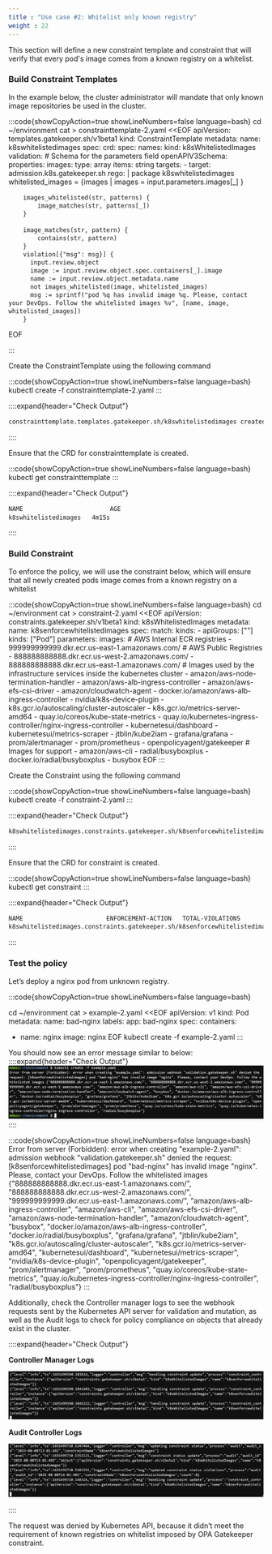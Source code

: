 ```yaml
---
title : "Use case #2: Whitelist only known registry"
weight : 22
---
```


This section will define a new constraint template and constraint that will verify that every pod's image comes from a known registry on a whitelist.

### Build Constraint Templates

In the example below, the cluster administrator will mandate that only known image repositories be used in the cluster. 

:::code{showCopyAction=true showLineNumbers=false language=bash}
cd ~/environment
cat > constrainttemplate-2.yaml <<EOF
apiVersion: templates.gatekeeper.sh/v1beta1
kind: ConstraintTemplate
metadata:
  name: k8swhitelistedimages
spec:
  crd:
    spec:
      names:
        kind: k8sWhitelistedImages
      validation:
        # Schema for the parameters field
        openAPIV3Schema:
          properties:
            images:
              type: array
              items: string
  targets:
    - target: admission.k8s.gatekeeper.sh
      rego: |
        package k8swhitelistedimages
        whitelisted_images = {images |
            images = input.parameters.images[_]
        }
    
        images_whitelisted(str, patterns) {
            image_matches(str, patterns[_])
        }
    
        image_matches(str, pattern) {
            contains(str, pattern)
        }
        violation[{"msg": msg}] {
          input.review.object
          image := input.review.object.spec.containers[_].image
          name := input.review.object.metadata.name
          not images_whitelisted(image, whitelisted_images)
          msg := sprintf("pod %q has invalid image %q. Please, contact your DevOps. Follow the whitelisted images %v", [name, image, whitelisted_images])
        }
EOF

:::


Create the ConstraintTemplate using the following command

:::code{showCopyAction=true showLineNumbers=false language=bash}
kubectl create -f constrainttemplate-2.yaml
:::

::::expand{header="Check Output"}
```bash
constrainttemplate.templates.gatekeeper.sh/k8swhitelistedimages created
```
::::

Ensure that the CRD for constrainttemplate is created.

:::code{showCopyAction=true showLineNumbers=false language=bash}
kubectl get constrainttemplate
:::

::::expand{header="Check Output"}
```bash
NAME                        AGE
k8swhitelistedimages   4m15s
```
::::


### Build Constraint

To enforce the policy, we will use the constraint below, which will ensure that all newly created pods image comes from a known registry on a whitelist

:::code{showCopyAction=true showLineNumbers=false language=bash}
cd ~/environment
cat > constraint-2.yaml <<EOF
apiVersion: constraints.gatekeeper.sh/v1beta1
kind: k8sWhitelistedImages
metadata:
  name: k8senforcewhitelistedimages
spec:
  match:
    kinds:
      - apiGroups: [""]
        kinds: ["Pod"]
  parameters:
    images:
      # AWS Internal ECR registries
      - 999999999999.dkr.ecr.us-east-1.amazonaws.com/
      # AWS Public Registries
      - 888888888888.dkr.ecr.us-west-2.amazonaws.com/
      - 888888888888.dkr.ecr.us-east-1.amazonaws.com/
      # Images used by the infrastructure services inside the kubernetes cluster
      - amazon/aws-node-termination-handler
      - amazon/aws-alb-ingress-controller
      - amazon/aws-efs-csi-driver
      - amazon/cloudwatch-agent
      - docker.io/amazon/aws-alb-ingress-controller
      - nvidia/k8s-device-plugin
      - k8s.gcr.io/autoscaling/cluster-autoscaler
      - k8s.gcr.io/metrics-server-amd64
      - quay.io/coreos/kube-state-metrics
      - quay.io/kubernetes-ingress-controller/nginx-ingress-controller
      - kubernetesui/dashboard
      - kubernetesui/metrics-scraper
      - jtblin/kube2iam
      - grafana/grafana
      - prom/alertmanager
      - prom/prometheus
      - openpolicyagent/gatekeeper
      # Images for support
      - amazon/aws-cli
      - radial/busyboxplus
      - docker.io/radial/busyboxplus
      - busybox
EOF
:::

Create the Constraint using the following command

:::code{showCopyAction=true showLineNumbers=false language=bash}
kubectl create -f constraint-2.yaml
:::

::::expand{header="Check Output"}
```bash
k8swhitelistedimages.constraints.gatekeeper.sh/k8senforcewhitelistedimages created
```
::::

Ensure that the CRD for constraint is created.

:::code{showCopyAction=true showLineNumbers=false language=bash}
kubectl get constraint
:::

::::expand{header="Check Output"}
```bash
NAME                       ENFORCEMENT-ACTION   TOTAL-VIOLATIONS
k8swhitelistedimages.constraints.gatekeeper.sh/k8senforcewhitelistedimages
```
::::


### Test the policy 

Let’s deploy a nginx pod from unknown registry.

:::code{showCopyAction=true showLineNumbers=false language=bash}

cd ~/environment
cat > example-2.yaml <<EOF
apiVersion: v1
kind: Pod
metadata:
  name: bad-nginx
  labels:
    app: bad-nginx
spec:
  containers:
  - name: nginx
    image: nginx
EOF
kubectl create -f example-2.yaml
:::

You should now see an error message similar to below:
::::expand{header="Check Output"}
![OPA](/static/images/pod-security/opa/opa-constraint2.PNG)
::::

:::code{showCopyAction=true showLineNumbers=false language=bash}
Error from server (Forbidden): error when creating "example-2.yaml": admission webhook "validation.gatekeeper.sh" denied the request: [k8senforcewhitelistedimages] pod "bad-nginx" has invalid image "nginx". Please, contact your DevOps. Follow the whitelisted images {"888888888888.dkr.ecr.us-east-1.amazonaws.com/", "888888888888.dkr.ecr.us-west-2.amazonaws.com/", "999999999999.dkr.ecr.us-east-1.amazonaws.com/", "amazon/aws-alb-ingress-controller", "amazon/aws-cli", "amazon/aws-efs-csi-driver", "amazon/aws-node-termination-handler", "amazon/cloudwatch-agent", "busybox", "docker.io/amazon/aws-alb-ingress-controller", "docker.io/radial/busyboxplus", "grafana/grafana", "jtblin/kube2iam", "k8s.gcr.io/autoscaling/cluster-autoscaler", "k8s.gcr.io/metrics-server-amd64", "kubernetesui/dashboard", "kubernetesui/metrics-scraper", "nvidia/k8s-device-plugin", "openpolicyagent/gatekeeper", "prom/alertmanager", "prom/prometheus", "quay.io/coreos/kube-state-metrics", "quay.io/kubernetes-ingress-controller/nginx-ingress-controller", "radial/busyboxplus"}
:::

Additionally, check the Controller manager logs to see the webhook requests sent by the Kubernetes API server for validation and mutation, as well as the Audit logs to check for policy compliance on objects that already exist in the cluster.

::::expand{header="Check Output"}

**Controller Manager Logs**

![OPA](/static/images/pod-security/opa/controller-logs2.PNG)

**Audit Controller Logs**

![OPA](/static/images/pod-security/opa/audit-logs2.PNG)

::::

The request was denied by Kubernetes API, because it didn’t meet the requirement of known registries on whitelist imposed by OPA Gatekeeper constraint.

